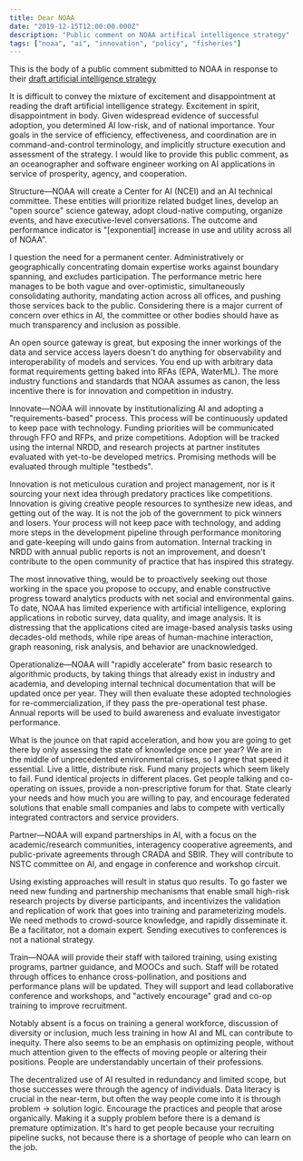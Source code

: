 ```yaml
---
title: Dear NOAA
date: "2019-12-15T12:00:00.000Z"
description: "Public comment on NOAA artifical intelligence strategy"
tags: ["noaa", "ai", "innovation", "policy", "fisheries"]
---
```


This is the body of a public comment submitted to NOAA in response to their
 [draft artificial intelligence strategy](https://nrc.noaa.gov/Portals/0/Draft%20NOAA%20AI%20Strategy_v1-6.1_11.13.2019_update.pdf?ver=2019-11-14-111103-647)

It is difficult to convey the mixture of excitement and disappointment at reading the draft artificial intelligence 
strategy. Excitement in spirit, disappointment in body. Given widespread evidence of successful adoption, you determined 
AI low-risk, and of national importance. Your goals in the service of efficiency, effectiveness, and coordination are in 
command-and-control terminology, and implicitly structure execution and assessment of the strategy. 
I would like to provide this public comment, as an oceanographer and software engineer working on AI applications in service of prosperity, agency, and cooperation.

Structure—NOAA will create a Center for AI (NCEI) and an AI technical committee. These entities will prioritize related 
budget lines, develop an "open source" science gateway, adopt cloud-native computing, organize events, and have executive-level conversations. 
The outcome and performance indicator is "[exponential] increase in use and utility across all of NOAA".

I question the need for a permanent center. Administratively or geographically concentrating domain expertise works 
against boundary spanning, and excludes participation. The performance metric here manages to be both vague and over-optimistic, 
simultaneously consolidating authority, mandating action across all offices, and pushing those services back to the public. 
Considering there is a major current of concern over ethics in AI, the committee or other bodies should have as much transparency and inclusion as possible.

An open source gateway is great, but exposing the inner workings of the data and service access layers doesn't do anything 
for observability and interoperability of models and services. You end up with arbitrary data format requirements getting baked into RFAs (EPA, WaterML). 
The more industry functions and standards that NOAA assumes as canon, the less incentive there is for innovation and competition in industry.

Innovate—NOAA will innovate by institutionalizing AI and adopting a "requirements-based" process. This process will be continuously updated to keep pace with technology.
Funding priorities will be communicated through FFO and RFPs, and prize competitions. Adoption will be tracked using the internal NRDD, 
and research projects at partner institutes evaluated with yet-to-be developed metrics. Promising methods will be evaluated through multiple "testbeds".

Innovation is not meticulous curation and project management, nor is it sourcing your next idea through predatory practices like competitions. 
Innovation is giving creative people resources to synthesize new ideas, and getting out of the way.
It is not the job of the government to pick winners and losers.
Your process will not keep pace with technology, and adding more steps in the development pipeline through performance monitoring 
and gate-keeping will undo gains from automation. Internal tracking in NRDD with annual public reports is not an improvement, 
and doesn't contribute to the open community of practice that has inspired this strategy.

The most innovative thing, would be to proactively seeking out those working in the space you propose to occupy, 
and enable constructive progress toward analytics products with net social and environmental gains. To date, NOAA has 
limited experience with artificial intelligence, exploring applications in robotic survey, data quality, and image analysis.
 It is distressing that the applications cited are image-based analysis tasks using decades-old methods, while ripe areas of human-machine interaction, 
 graph reasoning, risk analysis, and behavior are unacknowledged.

Operationalize—NOAA will "rapidly accelerate" from basic research to algorithmic products, by taking things 
that already exist in industry and academia, and developing internal technical documentation that will be updated once per year. 
They will then evaluate these adopted technologies for re-commercialization, if they pass the pre-operational test phase. 
Annual reports will be used to build awareness and evaluate investigator performance.

What is the jounce on that rapid acceleration, and how you are going to get there by only assessing the state of knowledge once per year? 
We are in the middle of unprecedented environmental crises, so I agree that speed it essential. 
Live a little, distribute risk. 
Fund many projects which seem likely to fail. Fund identical projects in different places. Get people talking and co-operating on issues, provide a non-prescriptive forum for that. 
State clearly your needs and how much you are willing to pay, and encourage federated solutions that enable small companies and labs to 
compete with vertically integrated contractors and service providers.

Partner—NOAA will expand partnerships in AI, with a focus on the academic/research communities, interagency cooperative agreements, 
and public-private agreements through CRADA and SBIR. 
They will contribute to NSTC committee on AI, and engage in conference and workshop circuit.

Using existing approaches will result in status quo results. 
To go faster we need new funding and partnership mechanisms that enable small high-risk research projects by diverse participants, 
and incentivizes the validation and replication of work that goes into training and parameterizing models. 
We need methods to crowd-source knowledge, and rapidly disseminate it. Be a facilitator, not a domain expert. 
Sending executives to conferences is not a national strategy.

Train—NOAA will provide their staff with tailored training, using existing programs, partner guidance, and MOOCs and such. 
Staff will be rotated through offices to enhance cross-pollination, and positions and performance plans will be updated. 
They will support and lead collaborative conference and workshops, and "actively encourage" grad and co-op training to improve recruitment.

Notably absent is a focus on training a general workforce, discussion of diversity or inclusion, much less training in how AI and ML can contribute to inequity. 
There also seems to be an emphasis on optimizing people, without much attention given to the effects of moving people or altering their positions. 
People are understandably uncertain of their professions.

The decentralized use of AI resulted in redundancy and limited scope, but those successes were through the agency of individuals. 
Data literacy is crucial in the near-term, but often the way people come into it is through problem -> solution logic. 
Encourage the practices and people that arose organically. Making it a supply problem before there is a demand is premature optimization. 
It's hard to get people because your recruiting pipeline sucks, not because there is a shortage of people who can learn on the job.
